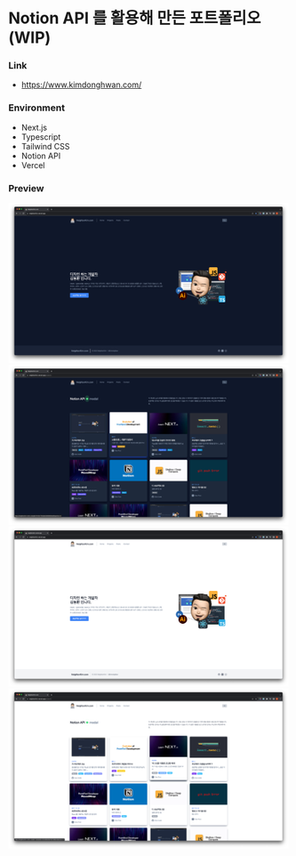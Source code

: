 # Notion API 를 활용해 만든 포트폴리오 (WIP)
### Link
- https://www.kimdonghwan.com/

### Environment
- Next.js
- Typescript
- Tailwind CSS
- Notion API
- Vercel

### Preview
![preview](public/preview1.png)
![preview](public/preview2.png)
![preview](public/preview3.png)
![preview](public/preview4.png)